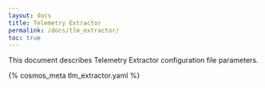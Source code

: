 ```yaml
---
layout: docs
title: Telemetry Extractor
permalink: /docs/tlm_extractor/
toc: true
---
```

This document describes Telemetry Extractor configuration file parameters.

{% cosmos_meta tlm_extractor.yaml %}
